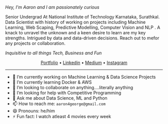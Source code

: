  *Hey, I'm Aaron and I am passionately curious*
 
Senior Undergrad At National Institute of Technology Karnataka, Surathkal. Data Scientist with history of working on projects including Machine Learning, Web Scaping, Predictive Modelling, Computer Vision and NLP . A knack to unravel the unknown and a keen desire to learn are my key strengths. Intrigued by data and data-driven decisions. Reach out to mefor any projects or collaboration. 

*Inquisitive to all things Tech, Business and Fun*

<p align="center">
  <a href="aaron-george.github.io/">Portfolio</a> •
  <a href="https://www.linkedin.com/in/aaron--george/">Linkedin</a> •
  <a href="https://medium.com/@aaron4george">Medium</a> •
  <a href="https://www.instagram.com/aaron_ge0rge/">Instagram</a> 
</p>

---



- 🔭 I’m currently working on Machine Learning & Data Science Projects 
- 🌱 I’m currently learning Docker & AWS
- 👯 I’m looking to collaborate on anything....literally anything
- 🤔 I’m looking for help with Competitive Programming
- 💬 Ask me about Data Science, ML and Python
- 📫 How to reach me:  `aaron4george@gmail.com`
- 😄 Pronouns: he/him
- ⚡ Fun fact: I watch atleast 4 movies every week

